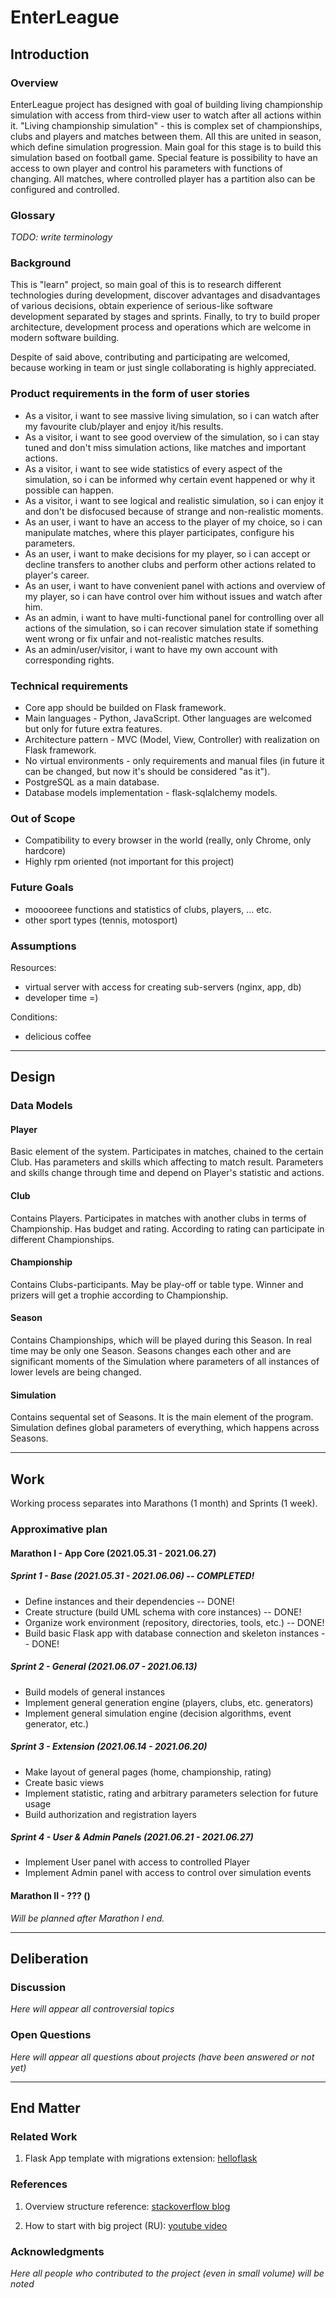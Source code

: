 EnterLeague
===

## Introduction

### Overview

EnterLeague project has designed with goal of building living championship simulation with access from third-view user to watch after all actions within it.
"Living championship simulation" - this is complex set of championships, clubs and players and matches between them. All this are united in season, which define simulation progression. Main goal for this stage is to build this simulation based on football game.
Special feature is possibility to have an access to own player and control his parameters with functions of changing. All matches, where controlled player has a partition also can be configured and controlled.

### Glossary

*TODO: write terminology*

### Background

This is "learn" project, so main goal of this is to research different technologies during development, discover advantages and disadvantages of various decisions, obtain experience of serious-like software development separated by stages and sprints. Finally, to try to build proper architecture, development process and operations which are welcome in modern software building.

Despite of said above, contributing and participating are welcomed, because working in team or just single collaborating is highly appreciated.

### Product requirements in the form of user stories

- As a visitor, i want to see massive living simulation, so i can watch after my favourite club/player and enjoy it/his results.
- As a visitor, i want to see good overview of the simulation, so i can stay tuned and don't miss simulation actions, like matches and important actions.
- As a visitor, i want to see wide statistics of every aspect of the simulation, so i can be informed why certain event happened or why it possible can happen.
- As a visitor, i want to see logical and realistic simulation, so i can enjoy it and don't be disfocused because of strange and non-realistic moments.
- As an user, i want to have an access to the player of my choice, so i can manipulate matches, where this player participates, configure his parameters.
- As an user, i want to make decisions for my player, so i can accept or decline transfers to another clubs and perform other actions related to player's career.
- As an user, i want to have convenient panel with actions and overview of my player, so i can have control over him without issues and watch after him.
- As an admin, i want to have multi-functional panel for controlling over all actions of the simulation, so i can recover simulation state if something went wrong or fix unfair and not-realistic matches results.
- As an admin/user/visitor, i want to have my own account with corresponding rights.

### Technical requirements

- Core app should be builded on Flask framework.
- Main languages - Python, JavaScript. Other languages are welcomed but only for future extra features.
- Architecture pattern - MVC (Model, View, Controller) with realization on Flask framework.
- No virtual environments - only requirements and manual files (in future it can be changed, but now it's should be considered "as it").
- PostgreSQL as a main database.
- Database models implementation - flask-sqlalchemy models.

### Out of Scope
- Compatibility to every browser in the world (really, only Chrome, only hardcore)
- Highly rpm oriented (not important for this project)

### Future Goals

- mooooreee functions and statistics of clubs, players, ... etc.
- other sport types (tennis, motosport)

### Assumptions

Resources:
- virtual server with access for creating sub-servers (nginx, app, db)
- developer time =)

Conditions:
- delicious coffee

---

## Design

### Data Models

#### Player

Basic element of the system. Participates in matches, chained to the certain Club. Has parameters and skills which affecting to match result. Parameters and skills change through time and depend on Player's statistic and actions.

#### Club

Contains Players. Participates in matches with another clubs in terms of Championship. Has budget and rating. According to rating can participate in different Championships.

#### Championship

Contains Clubs-participants. May be play-off or table type. Winner and prizers will get a trophie according to Championship.

#### Season

Contains Championships, which will be played during this Season. In real time may be only one Season. Seasons changes each other and are significant moments of the Simulation where parameters of all instances of lower levels are being changed.

#### Simulation

Contains sequental set of Seasons. It is the main element of the program. Simulation defines global parameters of everything, which happens across Seasons.

---

## Work

Working process separates into Marathons (1 month) and Sprints (1 week).

### Approximative plan

#### Marathon I - App Core (2021.05.31 - 2021.06.27)

##### Sprint 1 - Base (2021.05.31 - 2021.06.06) -- COMPLETED!

- Define instances and their dependencies -- DONE!
- Create structure (build UML schema with core instances) -- DONE!
- Organize work environment (repository, directories, tools, etc.) -- DONE!
- Build basic Flask app with database connection and skeleton instances -- DONE!

##### Sprint 2 - General (2021.06.07 - 2021.06.13)

- Build models of general instances
- Implement general generation engine (players, clubs, etc. generators)
- Implement general simulation engine (decision algorithms, event generator, etc.)

##### Sprint 3 - Extension (2021.06.14 - 2021.06.20)

- Make layout of general pages (home, championship, rating)
- Create basic views
- Implement statistic, rating and arbitrary parameters selection for future usage
- Build authorization and registration layers

##### Sprint 4 - User & Admin Panels (2021.06.21 - 2021.06.27)

- Implement User panel with access to controlled Player
- Implement Admin panel with access to control over simulation events

#### Marathon II - ??? ()

*Will be planned after Marathon I end.*

---

## Deliberation

### Discussion

*Here will appear all controversial topics*

### Open Questions

*Here will appear all questions about projects (have been answered or not yet)*

---

## End Matter

### Related Work

1. Flask App template with migrations extension: [helloflask](https://github.com/ryzhovalex/helloflask)

### References

1. Overview structure reference: [stackoverflow blog](https://stackoverflow.blog/2020/04/06/a-practical-guide-to-writing-technical-specs/)

2. How to start with big project (RU): [youtube video](https://www.youtube.com/watch?v=F3STHxfABf4)

### Acknowledgments

*Here all people who contributed to the project (even in small volume) will be noted*

